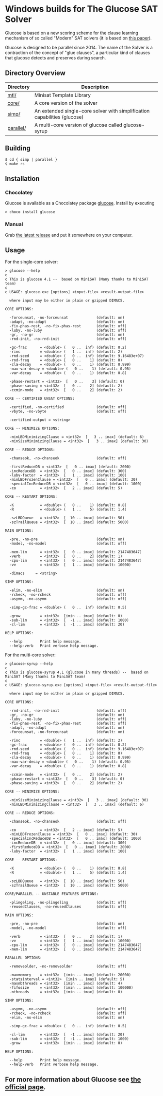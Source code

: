 # Windows builds for The Glucose SAT Solver
Glucose is based on a new scoring scheme for the clause learning mechanism of so called "Modern" SAT solvers (it is based on [this paper](https://www.ijcai.org/Proceedings/09/Papers/074.pdf)). 

Glucose is designed to be parallel since 2014. The name of the Solver is a contraction of the concept of "glue clauses", a particular kind of clauses that glucose detects and preserves during search.

## Directory Overview
| Directory      | Description |
| ----------- | ----------- |
| [mtl/](mtl/)           | Minisat Template Library                                                  |
| [core/](core/)         | A core version of the solver                                              |
| [simp/](simp/)         | An extended single-core solver with simplification capabilities (glucose) |
| [parallel/](parallel/) | A multi-core version of glucose called glucose-syrup                      |

## Building
```
$ cd { simp | parallel }
$ make rs
```

## Installation
### Chocolatey
Glucose is available as a Chocolatey package [glucose](https://community.chocolatey.org/packages/glucose). Install by executing
```
> choco install glucose
```

### Manual
Grab [the latest release](https://github.com/jakublevy/glucose-win/releases) and put it somewhere on your computer.

## Usage
For the single-core solver:
```
> glucose --help
c
c This is glucose 4.1 --  based on MiniSAT (Many thanks to MiniSAT team)
c
c USAGE: glucose.exe [options] <input-file> <result-output-file>

  where input may be either in plain or gzipped DIMACS.

CORE OPTIONS:

  -forceunsat, -no-forceunsat             (default: on)
  -adapt, -no-adapt                       (default: on)
  -fix-phas-rest, -no-fix-phas-rest       (default: off)
  -luby, -no-luby                         (default: off)
  -gr, -no-gr                             (default: on)
  -rnd-init, -no-rnd-init                 (default: off)

  -gc-frac      = <double> (   0 ..  inf) (default: 0.2)
  -rinc         = <double> (   1 ..  inf) (default: 2)
  -rnd-seed     = <double> (   0 ..  inf) (default: 9.16483e+07)
  -rnd-freq     = <double> [   0 ..    1] (default: 0)
  -cla-decay    = <double> (   0 ..    1) (default: 0.999)
  -max-var-decay = <double> (   0 ..    1) (default: 0.95)
  -var-decay    = <double> (   0 ..    1) (default: 0.8)

  -phase-restart = <int32>  [   0 ..    3] (default: 0)
  -phase-saving = <int32>  [   0 ..    2] (default: 2)
  -ccmin-mode   = <int32>  [   0 ..    2] (default: 2)

CORE -- CERTIFIED UNSAT OPTIONS:

  -certified, -no-certified               (default: off)
  -vbyte, -no-vbyte                       (default: off)

  -certified-output = <string>

CORE -- MINIMIZE OPTIONS:

  -minLBDMinimizingClause = <int32>  [   3 .. imax] (default: 6)
  -minSizeMinimizingClause = <int32>  [   3 .. imax] (default: 30)

CORE -- REDUCE OPTIONS:

  -chanseok, -no-chanseok                 (default: off)

  -firstReduceDB = <int32>  [   0 .. imax] (default: 2000)
  -incReduceDB  = <int32>  [   0 .. imax] (default: 300)
  -luby-factor  = <int32>  [   1 .. imax] (default: 100)
  -minLBDFrozenClause = <int32>  [   0 .. imax] (default: 30)
  -specialIncReduceDB = <int32>  [   0 .. imax] (default: 1000)
  -co           = <int32>  [   2 .. imax] (default: 5)

CORE -- RESTART OPTIONS:

  -K            = <double> (   0 ..    1) (default: 0.8)
  -R            = <double> (   1 ..    5) (default: 1.4)

  -szLBDQueue   = <int32>  [  10 .. imax] (default: 50)
  -szTrailQueue = <int32>  [  10 .. imax] (default: 5000)

MAIN OPTIONS:

  -pre, -no-pre                           (default: on)
  -model, -no-model                       (default: off)

  -mem-lim      = <int32>  [   0 .. imax] (default: 2147483647)
  -verb         = <int32>  [   0 ..    2] (default: 1)
  -cpu-lim      = <int32>  [   0 .. imax] (default: 2147483647)
  -vv           = <int32>  [   1 .. imax] (default: 10000)

  -dimacs     = <string>

SIMP OPTIONS:

  -elim, -no-elim                         (default: on)
  -rcheck, -no-rcheck                     (default: off)
  -asymm, -no-asymm                       (default: off)

  -simp-gc-frac = <double> (   0 ..  inf) (default: 0.5)

  -grow         = <int32>  [imin .. imax] (default: 0)
  -sub-lim      = <int32>  [  -1 .. imax] (default: 1000)
  -cl-lim       = <int32>  [  -1 .. imax] (default: 20)

HELP OPTIONS:

  --help        Print help message.
  --help-verb   Print verbose help message.
```

For the multi-core solver:
```
> glucose-syrup --help
c
c This is glucose-syrup 4.1 (glucose in many threads) --  based on MiniSAT (Many thanks to MiniSAT team)
c
c USAGE: glucose-syrup.exe [options] <input-file> <result-output-file>

  where input may be either in plain or gzipped DIMACS.

CORE OPTIONS:

  -rnd-init, -no-rnd-init                 (default: off)
  -gr, -no-gr                             (default: on)
  -luby, -no-luby                         (default: off)
  -fix-phas-rest, -no-fix-phas-rest       (default: off)
  -adapt, -no-adapt                       (default: on)
  -forceunsat, -no-forceunsat             (default: on)

  -rinc         = <double> (   1 ..  inf) (default: 2)
  -gc-frac      = <double> (   0 ..  inf) (default: 0.2)
  -rnd-seed     = <double> (   0 ..  inf) (default: 9.16483e+07)
  -rnd-freq     = <double> [   0 ..    1] (default: 0)
  -cla-decay    = <double> (   0 ..    1) (default: 0.999)
  -max-var-decay = <double> (   0 ..    1) (default: 0.95)
  -var-decay    = <double> (   0 ..    1) (default: 0.8)

  -ccmin-mode   = <int32>  [   0 ..    2] (default: 2)
  -phase-restart = <int32>  [   0 ..    3] (default: 0)
  -phase-saving = <int32>  [   0 ..    2] (default: 2)

CORE -- MINIMIZE OPTIONS:

  -minSizeMinimizingClause = <int32>  [   3 .. imax] (default: 30)
  -minLBDMinimizingClause = <int32>  [   3 .. imax] (default: 6)

CORE -- REDUCE OPTIONS:

  -chanseok, -no-chanseok                 (default: off)

  -co           = <int32>  [   2 .. imax] (default: 5)
  -minLBDFrozenClause = <int32>  [   0 .. imax] (default: 30)
  -specialIncReduceDB = <int32>  [   0 .. imax] (default: 1000)
  -incReduceDB  = <int32>  [   0 .. imax] (default: 300)
  -firstReduceDB = <int32>  [   0 .. imax] (default: 2000)
  -luby-factor  = <int32>  [   1 .. imax] (default: 100)

CORE -- RESTART OPTIONS:

  -K            = <double> (   0 ..    1) (default: 0.8)
  -R            = <double> (   1 ..    5) (default: 1.4)

  -szLBDQueue   = <int32>  [  10 .. imax] (default: 50)
  -szTrailQueue = <int32>  [  10 .. imax] (default: 5000)

CORE/PARALLEL -- UNSTABLE FEATURES OPTIONS:

  -plingeling, -no-plingeling             (default: off)
  -reusedClauses, -no-reusedClauses       (default: off)

MAIN OPTIONS:

  -pre, -no-pre                           (default: on)
  -model, -no-model                       (default: off)

  -verb         = <int32>  [   0 ..    2] (default: 1)
  -vv           = <int32>  [   1 .. imax] (default: 10000)
  -cpu-lim      = <int32>  [   0 .. imax] (default: 2147483647)
  -mem-lim      = <int32>  [   0 .. imax] (default: 2147483647)

PARALLEL OPTIONS:

  -removeolder, -no-removeolder           (default: off)

  -maxmemory    = <int32>  [imin .. imax] (default: 20000)
  -statsinterval = <int32>  [imin .. imax] (default: 5)
  -maxnbthreads = <int32>  [imin .. imax] (default: 4)
  -fifosize     = <int32>  [imin .. imax] (default: 100000)
  -nthreads     = <int32>  [imin .. imax] (default: 0)

SIMP OPTIONS:

  -asymm, -no-asymm                       (default: off)
  -rcheck, -no-rcheck                     (default: off)
  -elim, -no-elim                         (default: on)

  -simp-gc-frac = <double> (   0 ..  inf) (default: 0.5)

  -cl-lim       = <int32>  [  -1 .. imax] (default: 20)
  -sub-lim      = <int32>  [  -1 .. imax] (default: 1000)
  -grow         = <int32>  [imin .. imax] (default: 0)

HELP OPTIONS:

  --help        Print help message.
  --help-verb   Print verbose help message.
```

## For more information about Glucose see [the official page](https://www.labri.fr/perso/lsimon/glucose).